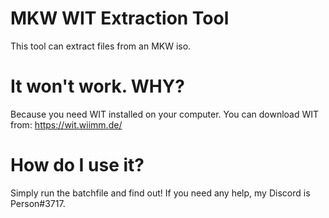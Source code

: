# MKW WIT Extraction Tool
This tool can extract files from an MKW iso.

# It won't work. WHY?
Because you need WIT installed on your computer.
You can download WIT from: https://wit.wiimm.de/

# How do I use it?
Simply run the batchfile and find out! If you need any help, my Discord is Person#3717.
